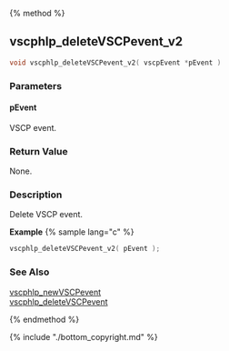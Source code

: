{% method %}
## vscphlp_deleteVSCPevent_v2

```c
void vscphlp_deleteVSCPevent_v2( vscpEvent *pEvent )
```

### Parameters

#### pEvent
VSCP event.


### Return Value
None.

### Description
Delete VSCP event. 

**Example** {% sample lang="c" %}

```c
vscphlp_deleteVSCPevent_v2( pEvent );
```

### See Also
[vscphlp_newVSCPevent](vscphlp_newvscpevent.md)  
[vscphlp_deleteVSCPevent](vscphlp_deletevscpevent.md)

{% endmethod %}

{% include "./bottom_copyright.md" %}